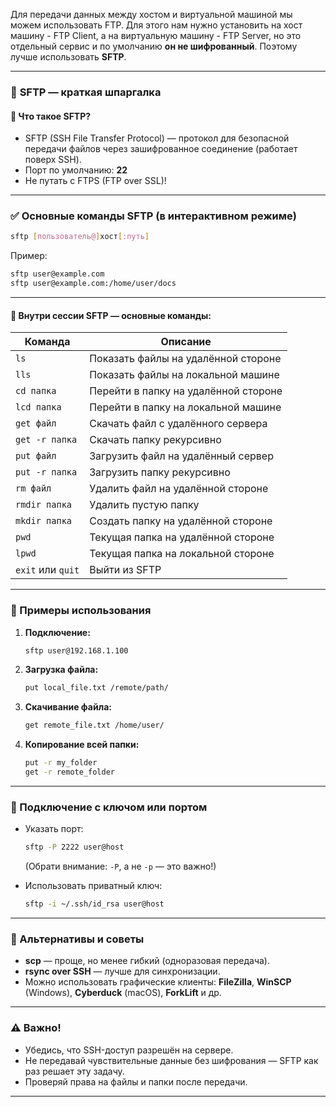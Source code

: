 Для передачи данных между хостом и виртуальной машиной мы можем использовать FTP. Для этого нам нужно установить на хост машину - FTP Client, а на виртуальную машину - FTP Server, но это отдельный сервис и по умолчанию **он не шифрованный**. Поэтому лучше использовать **SFTP**. 

---

### 🔐 **SFTP — краткая шпаргалка**

#### 📌 Что такое SFTP?
- SFTP (SSH File Transfer Protocol) — протокол для безопасной передачи файлов через зашифрованное соединение (работает поверх SSH).
- Порт по умолчанию: **22**
- Не путать с FTPS (FTP over SSL)!

---

### ✅ Основные команды SFTP (в интерактивном режиме)

```bash
sftp [пользователь@]хост[:путь]
```

Пример:
```bash
sftp user@example.com
sftp user@example.com:/home/user/docs
```

---

#### 🧩 Внутри сессии SFTP — основные команды:

| Команда | Описание |
|--------|--------|
| `ls` | Показать файлы на удалённой стороне |
| `lls` | Показать файлы на локальной машине |
| `cd папка` | Перейти в папку на удалённой стороне |
| `lcd папка` | Перейти в папку на локальной машине |
| `get файл` | Скачать файл с удалённого сервера |
| `get -r папка` | Скачать папку рекурсивно |
| `put файл` | Загрузить файл на удалённый сервер |
| `put -r папка` | Загрузить папку рекурсивно |
| `rm файл` | Удалить файл на удалённой стороне |
| `rmdir папка` | Удалить пустую папку |
| `mkdir папка` | Создать папку на удалённой стороне |
| `pwd` | Текущая папка на удалённой стороне |
| `lpwd` | Текущая папка на локальной стороне |
| `exit` или `quit` | Выйти из SFTP |

---

### 🚀 Примеры использования

1. **Подключение:**
   ```bash
   sftp user@192.168.1.100
   ```

2. **Загрузка файла:**
   ```bash
   put local_file.txt /remote/path/
   ```

3. **Скачивание файла:**
   ```bash
   get remote_file.txt /home/user/
   ```

4. **Копирование всей папки:**
   ```bash
   put -r my_folder
   get -r remote_folder
   ```

---

### 🔐 Подключение с ключом или портом

- Указать порт:
  ```bash
  sftp -P 2222 user@host
  ```
  (Обрати внимание: `-P`, а не `-p` — это важно!)

- Использовать приватный ключ:
  ```bash
  sftp -i ~/.ssh/id_rsa user@host
  ```

---

### 🧰 Альтернативы и советы

- **scp** — проще, но менее гибкий (одноразовая передача).
- **rsync over SSH** — лучше для синхронизации.
- Можно использовать графические клиенты: **FileZilla**, **WinSCP** (Windows), **Cyberduck** (macOS), **ForkLift** и др.

---

### ⚠️ Важно!
- Убедись, что SSH-доступ разрешён на сервере.
- Не передавай чувствительные данные без шифрования — SFTP как раз решает эту задачу.
- Проверяй права на файлы и папки после передачи.

---

